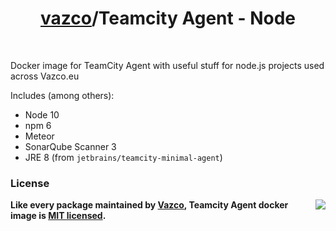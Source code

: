 <h1 align="center">
    <a href="https://github.com/vazco">vazco</a>/Teamcity Agent - Node
</h1>

&nbsp;

Docker image for TeamCity Agent with useful stuff for node.js projects used across Vazco.eu

Includes (among others):

- Node 10
- npm 6
- Meteor
- SonarQube Scanner 3
- JRE 8 (from `jetbrains/teamcity-minimal-agent`)

### License

<img src="https://vazco.eu/banner.png" align="right">

**Like every package maintained by [Vazco](https://vazco.eu/), Teamcity Agent docker image is [MIT licensed](https://github.com/vazco/uniforms/blob/master/LICENSE).**
